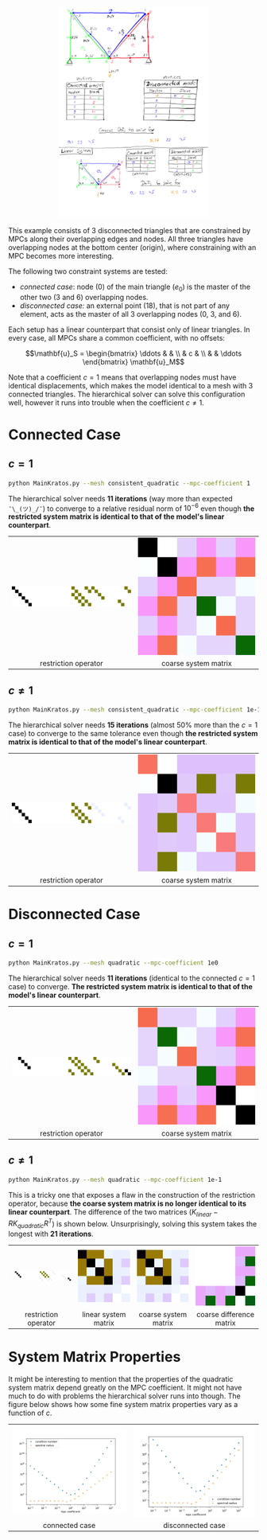 <p align="center">
<img src=".readme/figure.png" width=300/>
</p>

This example consists of 3 disconnected triangles that are constrained by MPCs along their overlapping edges and nodes. All three triangles have overlapping nodes at the bottom center (origin), where constraining with an MPC becomes more interesting.

The following two constraint systems are tested:
- *connected case*: node ($0$) of the main triangle ($e_0$) is the master of the other two ($3$ and $6$) overlapping nodes.
- *disconnected case:* an external point ($18$), that is not part of any element, acts as the master of all 3 overlapping nodes ($0$, $3$, and $6$).

Each setup has a linear counterpart that consist only of linear triangles. In every case, all MPCs share a common coefficient, with no offsets:
```math
\mathbf{u}_S =
\begin{bmatrix}
    \ddots & & \\
    & c & \\
    & & \ddots
\end{bmatrix}
\mathbf{u}_M
```

Note that a coefficient $c=1$ means that overlapping nodes must have identical displacements, which makes the model identical to a mesh with 3 connected triangles. The hierarchical solver can solve this configuration well, however it runs into trouble when the coefficient $c \neq 1$.

# Connected Case

## $c = 1$

```bash
python MainKratos.py --mesh consistent_quadratic --mpc-coefficient 1
```

The hierarchical solver needs **11 iterations** (way more than expected `¯\_(ツ)_/¯`) to converge to a relative residual norm of $10^{-6}$ even though **the restricted system matrix is identical to that of the model's linear counterpart**.

|     |     |
|:---:|:---:|
| <img src=".readme/consistent_quadratic_restriction_operator_1e0.png"/> | <img src=".readme/consistent_quadratic_coarse_system_matrix_1e0.png"/> |
| restriction operator | coarse system matrix |

## $c \neq 1$

```bash
python MainKratos.py --mesh consistent_quadratic --mpc-coefficient 1e-1
```

The hierarchical solver needs **15 iterations** (almost 50% more than the $c=1$ case) to converge to the same tolerance even though **the restricted system matrix is identical to that of the model's linear counterpart**.

|     |     |
|:---:|:---:|
| <img src=".readme/consistent_quadratic_restriction_operator_1e-1.png" /> | <img src=".readme/consistent_quadratic_coarse_system_matrix_1e-1.png"/> |
| restriction operator | coarse system matrix |

# Disconnected Case


## $c=1$

```bash
python MainKratos.py --mesh quadratic --mpc-coefficient 1e0
```

The hierarchical solver needs **11 iterations** (identical to the connected $c=1$ case) to converge. **The restricted system matrix is identical to that of the model's linear counterpart**.

|     |     |
|:---:|:---:|
| <img src=".readme/quadratic_restriction_operator_1e0.png"/> | <img src=".readme/quadratic_coarse_system_matrix_1e0.png"/> |
| restriction operator | coarse system matrix |

## $c \neq 1$

```bash
python MainKratos.py --mesh quadratic --mpc-coefficient 1e-1
```

This is a tricky one that exposes a flaw in the construction of the restriction operator, because **the coarse system matrix is no longer identical to its linear counterpart**. The difference of the two matrices ($K_{linear} - RK_{quadratic}R^T$) is shown below. Unsurprisingly, solving this system takes the longest with **21 iterations**.

|     |     |     |     |
|:---:|:---:|:---:|:---:|
|<img src=".readme/quadratic_restriction_operator_1e-1.png"/> | <img src=".readme/linear_system_matrix_filtered.png"/> | <img src=".readme/quadratic_coarse_system_matrix_1e-1.png"/> | <img alt="coarse difference" src=".readme/coarse_diff_1e-1.png"/>|
| restriction operator | linear system matrix | coarse system matrix | coarse difference matrix |


# System Matrix Properties


It might be interesting to mention that the properties of the quadratic system matrix depend
greatly on the MPC coefficient. It might not have much to do with problems the hierarchical
solver runs into though. The figure below shows how some fine system matrix properties vary
as a function of $c$.

|     |     |
|:---:|:---:|
|<img src=".readme/consistent_quadratic_system_matrix_properties.png"/> | <img src=".readme/quadratic_system_matrix_properties.png"/> |
| connected case | disconnected case |
